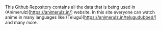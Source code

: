 This Github Repository contains all the data that is being used in (Animerulz)[https://animerulz.in/] website. In this site everyone can watch anime in many languages like (Telugu)[https://animerulz.in/telugudubbed/] and many more.
